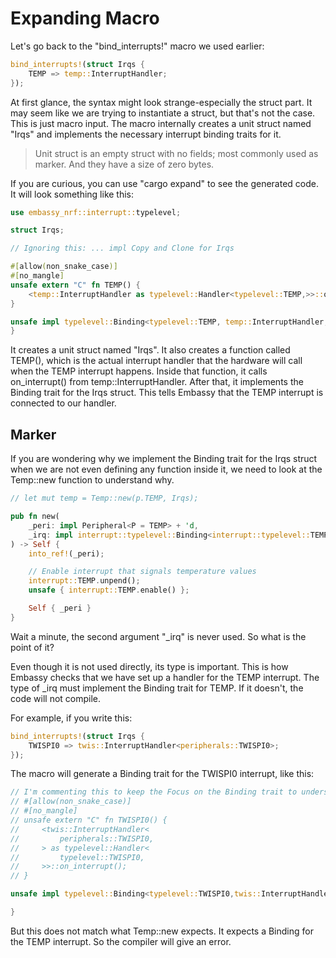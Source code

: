 # Expanding Macro

Let's go back to the "bind_interrupts!" macro we used earlier:

```rust
bind_interrupts!(struct Irqs {
    TEMP => temp::InterruptHandler;
});
```

At first glance, the syntax might look strange-especially the struct part. It may seem like we are trying to instantiate a struct, but that's not the case. This is just macro input. The macro internally creates a unit struct named "Irqs" and implements the necessary interrupt binding traits for it.

> Unit struct is an empty struct with no fields; most commonly used as marker. And they have a size of zero bytes.

If you are curious, you can use "cargo expand" to see the generated code. It will look something like this:

```rust
use embassy_nrf::interrupt::typelevel;

struct Irqs;

// Ignoring this: ... impl Copy and Clone for Irqs

#[allow(non_snake_case)]
#[no_mangle]
unsafe extern "C" fn TEMP() {
    <temp::InterruptHandler as typelevel::Handler<typelevel::TEMP,>>::on_interrupt();
}

unsafe impl typelevel::Binding<typelevel::TEMP, temp::InterruptHandler,> for Irqs {
}
```

It creates a unit struct named "Irqs". It also creates a function called TEMP(), which is the actual interrupt handler that the hardware will call when the TEMP interrupt happens. Inside that function, it calls on_interrupt() from temp::InterruptHandler. After that, it implements the Binding trait for the Irqs struct. This tells Embassy that the TEMP interrupt is connected to our handler.

## Marker

If you are wondering why we implement the Binding trait for the Irqs struct when we are not even defining any function inside it, we need to look at the Temp::new function to understand why.

```rust
// let mut temp = Temp::new(p.TEMP, Irqs);

pub fn new(
    _peri: impl Peripheral<P = TEMP> + 'd,
    _irq: impl interrupt::typelevel::Binding<interrupt::typelevel::TEMP, InterruptHandler> + 'd,
) -> Self {
    into_ref!(_peri);

    // Enable interrupt that signals temperature values
    interrupt::TEMP.unpend();
    unsafe { interrupt::TEMP.enable() };

    Self { _peri }
}
```

Wait a minute, the second argument "_irq" is never used. So what is the point of it?

Even though it is not used directly, its type is important. This is how Embassy checks that we have set up a handler for the TEMP interrupt. The type of _irq must implement the Binding trait for TEMP. If it doesn't, the code will not compile.


For example, if you write this: 
```rust
bind_interrupts!(struct Irqs {
    TWISPI0 => twis::InterruptHandler<peripherals::TWISPI0>;
});
```

The macro will generate a Binding trait for the TWISPI0 interrupt, like this:

```rust
// I'm commenting this to keep the Focus on the Binding trait to understand the marker
// #[allow(non_snake_case)]
// #[no_mangle]
// unsafe extern "C" fn TWISPI0() {
//     <twis::InterruptHandler<
//         peripherals::TWISPI0,
//     > as typelevel::Handler<
//         typelevel::TWISPI0,
//     >>::on_interrupt();
// }

unsafe impl typelevel::Binding<typelevel::TWISPI0,twis::InterruptHandler<peripherals::TWISPI0>,> for Irqs {

}
```

But this does not match what Temp::new expects. It expects a Binding for the TEMP interrupt. So the compiler will give an error.



